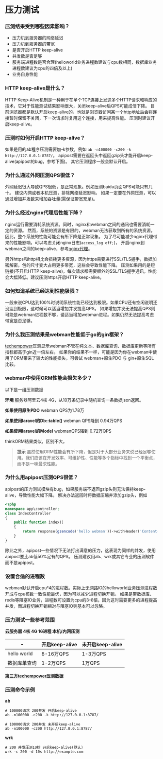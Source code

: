 # 压力测试

### 压测结果受到哪些因素影响？
* 压力机到服务器的网络延迟
* 压力机到服务器的带宽
* 是否开启HTTP keep-alive
* 并发数是否足够
* 服务端进程数是否合理(helloworld业务进程数建议与cpu数相同，数据库业务进程数建议为cpu的四倍及以上)
* 业务自身性能


### HTTP keep-alive是什么？
HTTP Keep-Alive机制是一种用于在单个TCP连接上发送多个HTTP请求和响应的技术，它对于性能测试结果影响很大，关闭keep-alive后QPS可能成倍下降。
目前浏览器都是默认开启keep-alive的，也就是浏览器访问某一个http地址后会将连接暂时保留不关闭，下一次请求时复用这个连接，用来提高性能。
压测时建议开启keep-alive。

### 压测时如何开启HTTP keep-alive？
如果是用的ab程序压测需要加-k参数，例如 `ab -n100000 -c200 -k http://127.0.0.1:8787/`。
apipost需要在返回头中返回gzip头才能开启keep-alive(apipost的bug，参考下面)。
其它压测程序一般会默认开启。

### 为什么通过外网压测QPS很低？
外网延迟很大导致QPS很低，是正常现象。例如压测baidu页面QPS可能只有几十。
建议内网或者本机压测，排除网络延迟影响。
如果一定要在外网压测，可以通过增加并发数来增加吞吐量(需保证带宽充足)。

### 为什么经过nginx代理后性能下降？
nginx运行需要消耗系统资源。同时，nginx和webman之间的通讯也需要消耗一定的资源。
然而，系统的资源是有限的，webman无法获取到所有的系统资源，因此，整个系统的性能可能会有所下降是正常现象。
为了尽可能减少nginx代理带来的性能影响，可以考虑关闭nginx日志(`access_log off;`)，
开启nginx到webman之间的keep-alive，参考[nginx代理](nginx-proxy.md)。

另外https和http相比会损耗更多资源，因为https需要进行SSL/TLS握手，数据加密解密，包的尺寸变大占用更多带宽，这些会导致性能下降。
压测如果用的是短链接(不开启HTTP keep-alive)，每次请求都需要额外的SSL/TLS握手通讯，性能会大幅降低。建议压测https开启HTTP keep-alive。


### 如何知道系统已经达到性能极限？
一般来说CPU达到100%时说明系统性能已经达到极限。如果CPU还有空闲说明还没达到极限，这时候可以适当增加并发提高QPS。
如果增加并发无法提高QPS则可能是webman进程数不够，请适当增加webman进程。如果仍然无法提高考虑带宽是否足够。

### 为什么我压测结果是webman性能低于go的gin框架？
[techempower](https://www.techempower.com/benchmarks/#section=data-r21&hw=ph&test=db&l=zijnjz-6bj&a=2&f=1ekg-cbcw-2t4w-27wr68-pc0-iv9slc-0-1ekgw-39g-kxs00-o0zk-5jsetl-2x8doc-2)压测显示webman不管在纯文本、数据库查询、数据库更新等所有指标都高于gin近一倍左右。
如果你的结果不一样，可能是因为你在webman中使用了ORM带来了较大的性能损失，可尝试 webman+原生PDO 与 gin+原生SQL 比较。

### webman中使用ORM性能会损失多少？
以下是一组压测数据

**环境**
服务器阿里云4核 4G，从10万条记录中随机查询一条数据json返回。

**如果使用原生PDO**
webman QPS为1.78万

**如果使用laravel的Db::table()**
webman QPS降到 0.94万QPS

**如果使用laravel的Model**
webmanQPS降到 0.72万QPS

thinkORM结果类似，区别不大。

> **提示**
> 虽然使用ORM性能会有所下降，但是对于大部分业务来说已经足够使用。我们应该在开发效率、可维护性、性能等多个指标中找到一个平衡点，而不是一味最求性能。

### 为什么用apipost压测QPS很低？
apipost的压力测试模块有bug，如果服务端不返回gzip头则无法保持keep-alive，导致性能大幅下降。
解决办法返回时将数据压缩并添加gzip头，例如
```php
<?php
namespace app\controller;
class IndexController
{
    public function index()
    {
        return response(gzencode('hello webman'))->withHeader('Content-Encoding', 'gzip');
    }
}
```
除此之外，apipost一些情况下无法打出满意的压力，这表现为同样的并发，使用apipost要比ab低50%足有的QPS。
压测建议用ab、wrk或其它专业的压测软件而不是apipost。

### 设置合适的进程数
webman默认开启cpu*4的进程数。实际上无网路IO的helloworld业务压测进程数开成与cpu核数一致性能最优，因为可以减少进程切换开销。
如果是带数据库、redis等阻塞IO业务，进程数可设置为cpu的3-8倍，因为这时需要更多的进程提高并发，而进程切换开销相对与阻塞IO则基本可以忽略。


### 压力测试一些参考范围

**云服务器 4核 4G 16进程 本机/内网压测**

| - | 开启keep-alive | 未开启keep-alive |
|--|-----|-----|
| hello world | 8-16万QPS | 1-3万QPS |
| 数据库单查询 | 1-2万QPS | 1万QPS |

[**第三方techempower压测数据**](https://www.techempower.com/benchmarks/#section=data-r21&l=zik073-6bj&test=db)


### 压测命令示例

**ab**
```
# 100000请求 200并发 开启keep-alive
ab -n100000 -c200 -k http://127.0.0.1:8787/

# 100000请求 200并发 未开启keep-alive
ab -n100000 -c200 http://127.0.0.1:8787/
```

**wrk**
```
# 200 并发压测10秒 开启keep-alive(默认)
wrk -c 200 -d 10s http://example.com
```

